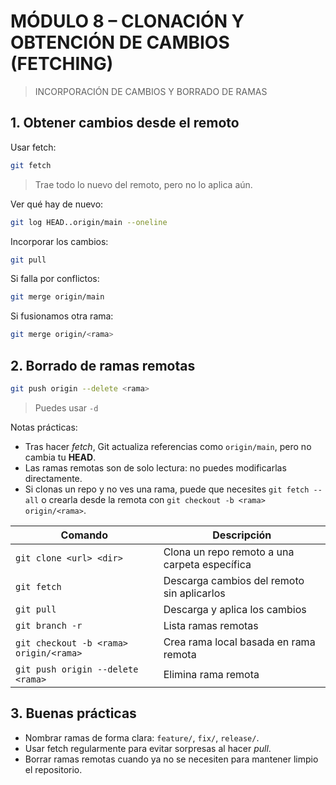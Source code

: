 # MÓDULO 8 – CLONACIÓN Y OBTENCIÓN DE CAMBIOS (FETCHING)

> INCORPORACIÓN DE CAMBIOS Y BORRADO DE RAMAS 

## 1. Obtener cambios desde el remoto

Usar fetch:

```bash
git fetch
```

> Trae todo lo nuevo del remoto, pero no lo aplica aún.

Ver qué hay de nuevo:

```bash
git log HEAD..origin/main --oneline
```

Incorporar los cambios:

```bash
git pull
```

Si falla por conflictos:

```bash
git merge origin/main
```

Si fusionamos otra rama:

```bash
git merge origin/<rama>
```

##  2. Borrado de ramas remotas

```bash
git push origin --delete <rama>
```

> Puedes usar `-d`

Notas prácticas:

* Tras hacer *fetch*, Git actualiza referencias como `origin/main`, pero no cambia tu **HEAD**.
* Las ramas remotas son de solo lectura: no puedes modificarlas directamente.
* Si clonas un repo y no ves una rama, puede que necesites `git fetch --all` o crearla desde la remota con `git checkout -b <rama> origin/<rama>`.

Comando | Descripción
--- | ---
`git clone <url> <dir>` | Clona un repo remoto a una carpeta específica
`git fetch` | Descarga cambios del remoto sin aplicarlos
`git pull` | Descarga y aplica los cambios
`git branch -r` | Lista ramas remotas
`git checkout -b <rama> origin/<rama>` | Crea rama local basada en rama remota
`git push origin --delete <rama>` | Elimina rama remota

## 3. Buenas prácticas

* Nombrar ramas de forma clara: `feature/`, `fix/`, `release/`.
* Usar fetch regularmente para evitar sorpresas al hacer *pull*.
* Borrar ramas remotas cuando ya no se necesiten para mantener limpio el repositorio.
